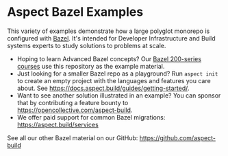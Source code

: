 # Aspect Bazel Examples

This variety of examples demonstrate how a large polyglot monorepo is configured with [Bazel](https://bazel.build).
It's intended for Developer Infrastructure and Build systems experts to study solutions to problems at scale.

- Hoping to learn Advanced Bazel concepts? Our [Bazel 200-series courses](https://training.aspect.build) use this repository as the example material.
- Just looking for a smaller Bazel repo as a playground? Run `aspect init` to create an empty project with the languages and features you care about. See <https://docs.aspect.build/guides/getting-started/>.
- Want to see another solution illustrated in an example? You can sponsor that by contributing a feature bounty to <https://opencollective.com/aspect-build>.
- We offer paid support for common Bazel migrations: <https://aspect.build/services>

See all our other Bazel material on our GitHub: <https://github.com/aspect-build>
